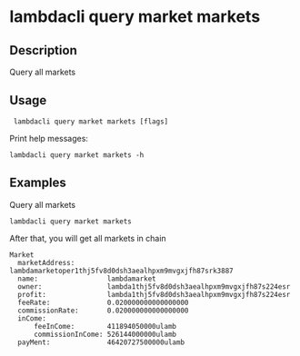 # lambdacli query market markets

## Description

Query all markets 

## Usage
```
 lambdacli query market markets [flags]
```

Print help messages:
```
lambdacli query market markets -h
```

## Examples

Query all markets
```
lambdacli query market markets 
```

After that, you will get all markets in chain

```
Market
  marketAddress:        lambdamarketoper1thj5fv8d0dsh3aealhpxm9mvgxjfh87srk3887
  name:                 lambdamarket
  owner:                lambda1thj5fv8d0dsh3aealhpxm9mvgxjfh87s224esr
  profit:               lambda1thj5fv8d0dsh3aealhpxm9mvgxjfh87s224esr
  feeRate:              0.020000000000000000
  commissionRate:       0.020000000000000000
  inCome:
      feeInCome:        411894050000ulamb
      commissionInCome: 526144000000ulamb
  payMent:              46420727500000ulamb

```
